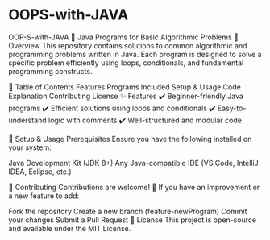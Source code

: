 ﻿# OOPS-with-JAVA
OOP-S-with-JAVA
🚀 Java Programs for Basic Algorithmic Problems 📌 Overview This repository contains solutions to common algorithmic and programming problems written in Java. Each program is designed to solve a specific problem efficiently using loops, conditionals, and fundamental programming constructs.

📂 Table of Contents Features Programs Included Setup & Usage Code Explanation Contributing License ✨ Features ✔️ Beginner-friendly Java programs ✔️ Efficient solutions using loops and conditionals ✔️ Easy-to-understand logic with comments ✔️ Well-structured and modular code

🔧 Setup & Usage Prerequisites Ensure you have the following installed on your system:

Java Development Kit (JDK 8+) Any Java-compatible IDE (VS Code, IntelliJ IDEA, Eclipse, etc.)

🤝 Contributing Contributions are welcome! 🎉 If you have an improvement or a new feature to add:

Fork the repository Create a new branch (feature-newProgram) Commit your changes Submit a Pull Request 📜 License This project is open-source and available under the MIT License.
